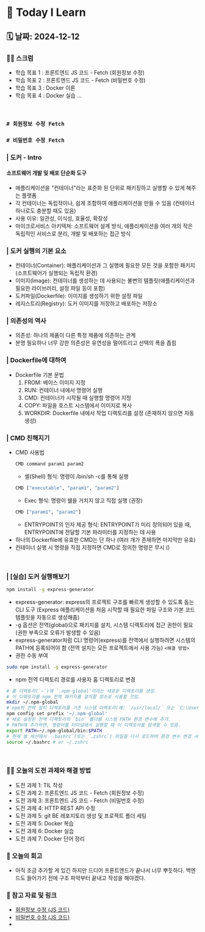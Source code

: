 # 📝 Today I Learn  
## 🗓️ 날짜: 2024-12-12
### 🙏🏻 스크럼
- 학습 목표 1 : 프론트엔드 JS 코드 - Fetch (회원정보 수정)
- 학습 목표 2 : 프론트엔드 JS 코드 - Fetch (비밀번호 수정)
- 학습 목표 3 : Docker 이론
- 학습 목표 4 : Docker 실습
...
</br>

### `# 회원정보 수정 Fetch`

### `# 비밀번호 수정 Fetch`

### | 도커 - Intro
#### 소프트웨어 개발 및 배포 단순화 도구
- 애플리케이션을 "컨테이너"라는 표준화 된 단위로 패키징하고 실행할 수 있게 해주는 플랫폼
- 각 컨테이너는 독립적이나, 쉽게 조합하여 애플리케이션을 만들 수 있음 (컨테이너 하나로도 충분할 때도 있음)
- 사용 이유: 일관성, 이식성, 효율성, 확장성
- 마이크로서비스 아키텍쳐: 소프트웨어 설계 방식, 애플리케이션을 여러 개의 작은 독립적인 서비스로 분리, 개발 및 배포하는 접근 방식

### | 도커 실행의 기본 요소
- 컨테이너(Container): 애플리케이션과 그 실행에 필요한 모든 것을 포함한 패키지 (소프트웨어가 실행되는 독립적 환경)
- 이미지(Image): 컨테이너를 생성하는 데 사용되는 불변의 템플릿(애플리케이션과 필요한 라이브러리, 설정 파일 등이 포함) 
- 도커파일(Dockerfile): 이미지를 생성하기 위한 설정 파일
- 레지스트리(Registry): 도커 이미지를 저장하고 배포하는 저장소

### | 의존성의 역사
- 의존성: 하나의 제품이 다른 특정 제품에 의존하는 관계
- 분명 필요하나 너무 강한 의존성은 유연성을 떨어트리고 선택의 폭을 좁힘

### | Dockerfile에 대하여
- Dockerfile 기본 문법
    1. FROM: 베이스 이미지 지정
    2. RUN: 컨테이너 내에서 명령어 실행
    3. CMD: 컨테이너가 시작될 때 실행할 명령어 지정
    4. COPY: 파일을 호스트 시스템에서 이미지로 복사
    5. WORKDIR: Dockerfile 내에서 작업 디렉토리를 설정 (존재하지 않으면 자동 생성)

### | CMD 친해지기
- CMD 사용법
    ``` bash
    CMD command param1 param2
    ```
    - 셸(Shell) 형식: 명령이 /bin/sh -c를 통해 실행
    ``` bash
    CMD ["executable", "param1", "param2"]
    ```
    - Exec 형식: 명령이 쉘을 거치지 않고 직접 실행 (권장)
    ``` bash
    CMD ["param1", "param2"]
    ```
    - ENTRYPOINT의 인자 제공 형식: ENTRYPOINT가 미리 정의되어 있을 때, ENTRYPOINT에 전달할 기본 파라미터를 지정하는 데 사용
- 하나의 Dockerfile에 유효한 CMD는 단 하나 (여러 개가 존재하면 마지막만 유효)
- 컨테이너 실행 시 명령을 직접 지정하면 CMD로 정의한 명령은 무시 ()
</br>

### | [실습] 도커 실행해보기
``` bash
npm install -g express-generator
```
- express-generator: express의 프로젝트 구조를 빠르게 생성할 수 있도록 돕는 CLI 도구 (Express 애플리케이션을 처음 시작할 때 필요한 파일 구조와 기본 코드 템플릿을 자동으로 생성해줌)
- -g 옵션은 전역(global)으로 패키지를 설치, 시스템 디렉토리에 접근 권한이 필요 (권한 부족으로 오류가 발생할 수 있음)
- express-generator처럼 CLI 명령어(express)를 전역에서 실행하려면 시스템의 PATH에 등록되어야 함 (전역 설치는 모든 프로젝트에서 사용 가능)
`<해결 방법>`
- 권한 수동 부여
``` bash
sudo npm install -g express-generator
```
- npm 전역 디렉토리 경로를 사용자 홈 디렉토리로 변경
``` bash
# 홈 디렉토리(`~`)에 `.npm-global`이라는 새로운 디렉토리를 생성.
# 이 디렉토리를 npm 전역 패키지를 설치할 장소로 사용할 것임.
mkdir ~/.npm-global
# npm의 전역 설치 디렉토리를 기존 시스템 디렉토리(예: `/usr/local/` 또는 `C:\Users\<user>\AppData\Roaming\npm`)에서 방금 만든 `~/.npm-global`로 변경.
npm config set prefix '~/.npm-global'
# 새로 설정된 전역 디렉토리의 `bin` 폴더를 시스템 PATH 환경 변수에 추가.
# PATH에 추가하면, 명령어를 터미널에서 실행할 때 이 디렉토리를 탐색할 수 있음.
export PATH=~/.npm-global/bin:$PATH
# 현재 셸 세션에서 `.bashrc`(또는 `.zshrc`) 파일을 다시 로드하여 환경 변수 변경 사항을 즉시 적용.```
source ~/.bashrc # or ~/.zshrc
```
</br>

### ✊🏻 오늘의 도전 과제와 해결 방법
- 도전 과제 1: TIL 작성
- 도전 과제 2: 프론트엔드 JS 코드 - Fetch (회원정보 수정)
- 도전 과제 3: 프론트엔드 JS 코드 - Fetch (비밀번호 수정)
- 도전 과제 4: HTTP REST API 수정
- 도전 과제 5: git BE 레포지토리 생성 및 프로젝트 폴더 세팅
- 도전 과제 5: Docker 복습
- 도전 과제 6: Docker 실습
- 도전 과제 7: Docker 단어 정리



### 💭 오늘의 회고
- 아직 조금 추가할 게 있긴 하지만 드디어 프론트엔드가 끝나서 너무 뿌듯하다. 백엔드도 들어가기  전에 구조 파악부터 끝내고 작성을 해야겠다.

### 🔗 참고 자료 및 링크
- [회원정보 수정 (JS 코드)](https://github.com/100-hours-a-week/2-rachel-kim-community-fe/blob/main/js/edit-profile.js)
- [비밀번호 수정 (JS 코드)](https://github.com/100-hours-a-week/2-rachel-kim-community-fe/blob/main/js/edit-password.js)
- []()

